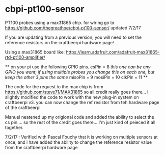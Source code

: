 # cbpi-pt100-sensor
PT100 probes using a max31865 chip.  for wiring go to https://github.com/thegreathoe/cbpi-pt100-sensor/ updated 7/2/17

If you are updating from a previous version, you will need to set the reference resistors on the craftbeerpi hardware page! 

Using a max31865 board like: https://learn.adafruit.com/adafruit-max31865-rtd-pt100-amplifier/

**
on your pi use the following GPIO pins.
csPin = 8  *this one can be any GPIO you want, if using multiple probes you change this on each one, but keep the other 3 pins the same*
misoPin = 9
mosiPin = 10
clkPin = 11
**

The code for the request to the max chip is from https://github.com/steve71/MAX31865 so all credit really goes there... i slightly modified the code to work with the new plug-in system on craftbeerpi v3.  you can now change the ref resistor from teh hardware page of the craftbeerpi

Manuel neatened up my origional code and added the ability to select the cs pin.... so the rest of the credit goes there... I'm just kind of peieced it all together.

7/2/17:: Verified with Pascal Fouchy that it is working on multiple sensors at once, and i have added the ability to change the reference resistor value from the craftbeerpi hardware page
